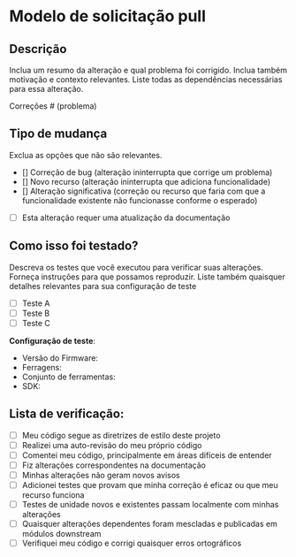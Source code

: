 # Modelo de solicitação pull

## Descrição

Inclua um resumo da alteração e qual problema foi corrigido. Inclua também motivação e contexto relevantes. Liste todas as dependências necessárias para essa alteração.

Correções # (problema)

## Tipo de mudança

Exclua as opções que não são relevantes.

- [] Correção de bug (alteração ininterrupta que corrige um problema)
- [] Novo recurso (alteração ininterrupta que adiciona funcionalidade)
- [] Alteração significativa (correção ou recurso que faria com que a funcionalidade existente não funcionasse conforme o esperado)
- [ ] Esta alteração requer uma atualização da documentação

## Como isso foi testado?

Descreva os testes que você executou para verificar suas alterações. Forneça instruções para que possamos reproduzir. Liste também quaisquer detalhes relevantes para sua configuração de teste

- [ ] Teste A
- [ ] Teste B
- [ ] Teste C

**Configuração de teste**:

* Versão do Firmware:
* Ferragens:
* Conjunto de ferramentas:
* SDK:

## Lista de verificação:

- [ ] Meu código segue as diretrizes de estilo deste projeto
- [ ] Realizei uma auto-revisão do meu próprio código
- [ ] Comentei meu código, principalmente em áreas difíceis de entender
- [ ] Fiz alterações correspondentes na documentação
- [ ] Minhas alterações não geram novos avisos
- [ ] Adicionei testes que provam que minha correção é eficaz ou que meu recurso funciona
- [ ] Testes de unidade novos e existentes passam localmente com minhas alterações
- [ ] Quaisquer alterações dependentes foram mescladas e publicadas em módulos downstream
- [ ] Verifiquei meu código e corrigi quaisquer erros ortográficos